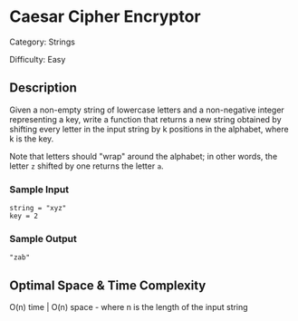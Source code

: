 # Caesar Cipher Encryptor

Category: Strings

Difficulty: Easy

## Description

Given a non-empty string of lowercase letters and a non-negative integer
representing a key, write a function that returns a new string obtained by
shifting every letter in the input string by k positions in the alphabet,
where k is the key.

Note that letters should "wrap" around the alphabet; in other words, the
letter `z` shifted by one returns the letter `a`.


### Sample Input
```
string = "xyz"
key = 2
```

### Sample Output
```
"zab"
```

## Optimal Space & Time Complexity

O(n) time | O(n) space - where n is the length of the input string
